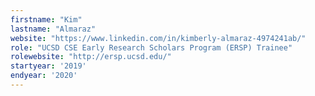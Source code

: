 ```yaml
---
firstname: "Kim"
lastname: "Almaraz"
website: "https://www.linkedin.com/in/kimberly-almaraz-4974241ab/"
role: "UCSD CSE Early Research Scholars Program (ERSP) Trainee"
rolewebsite: "http://ersp.ucsd.edu/"
startyear: '2019'
endyear: '2020'
---
```

